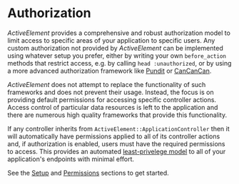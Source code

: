 # Authorization

_ActiveElement_ provides a comprehensive and robust authorization model to limit access to specific areas of your application to specific users. Any custom authorization not provided by _ActiveElement_ can be implemented using whatever setup you prefer, either by writing your own `before_action` methods that restrict access, e.g. by calling `head :unauthorized`, or by using a more advanced authorization framework like [Pundit](https://github.com/varvet/pundit) or [CanCanCan](https://github.com/CanCanCommunity/cancancan).

_ActiveElement_ does not attempt to replace the functionality of such frameworks and does not prevent their usage. Instead, the focus is on providing default permissions for accessing specific controller actions. Access control of particular data resources is left to the application and there are numerous high quality frameworks that provide this functionality.

If any controller inherits from `ActiveElement::ApplicationController` then it will automatically have permissions applied to all of its controller actions and, if authorization is enabled, users must have the required permissions to access. This provides an automated [least-privelege model](https://en.wikipedia.org/wiki/Principle_of_least_privilege) to all of your application's endpoints with minimal effort.

See the [Setup](authorization/setup.html) and [Permissions](authorization/permissions.html) sections to get started.
